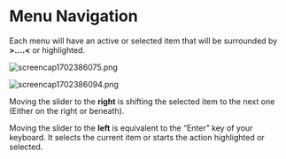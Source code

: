 # Menu Navigation

Each menu will have an active or selected item that will be surrounded by **>….<** or highlighted.

![screencap1702386075.png](screencap1702386075_1.png)

![screencap1702386094.png](screencap1702386094.png)


Moving the slider to the **right** is shifting the selected item to the next one (Either on the right or beneath). 
	
Moving the slider to the **left** is equivalent to the “Enter” key of your keyboard. It selects the current item or starts the action highlighted or selected. 
